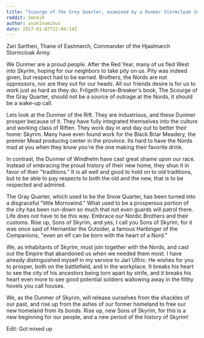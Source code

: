 ```yaml
---
title: "Scourge of the Grey Quarter, examined by a Dunmer Stormcloak Soldier, 4E 201"
reddit: 5mn4j4
author: avakinumibus
date: 2017-01-07T22:04:14Z
---
```


Zari Sarthen, Thane of Eastmarch, Commander of the Hjaalmarch Stormcloak Army. 

We Dunmer are a proud people. After the Red Year, many of us fled West into Skyrim, hoping for our neighbors to take pity on us. Pity was indeed given, but respect had to be earned. Brothers, the Nords are not oppressors, nor are they out for our heads. All our friends desire is for us to work just as hard as they do. Frilgeth Horse-Breaker's book, The Scourge of the Gray Quarter, should not be a source of outrage at the Nords, it should be a wake-up call. 

Lets look at the Dunmer of the Rift. They are industrious, and these Dunmer prosper because of it. They have fully integrated themselves into the culture and working class of Riften. They work day in and day out to better their home: Skyrim. Many have even found work for the Black Briar Meadery, the premier Mead producing center in the province. Its hard to have the Nords mad at you when they know you're the one making their favorite drink. 

In contrast, the Dunmer of Windhelm have cast great shame upon our race. Instead of embracing the proud history of their new home, they shun it in favor of their "traditions." It is all well and good to hold on to old traditions, but to be able to pay respects to both the old and the new, that is to be respected and admired.

The Gray Quarter, which used to be the Snow Quarter, has been turned into a disgraceful "little Morrowind." What used to be a prosperous portion of the city has been run-down so much that not even guards will patrol there. Life does not have to be this way. Embrace our Nordic Brothers and their customs. Rise up, Sons of Skyrim, and yes, I call you Sons of Skyrim, for it was once said of Hernantier the Outsider, a famous Harbinger of the Companions, "even an elf can be born with the heart of a Nord." 

We, as inhabitants of Skyrim, must join together with the Nords, and cast out the Empire that abandoned us when we needed them most. I have already distinguished myself in my service to Jarl Ulfric. He wishes for you to prosper, both on the battlefield, and in the workplace. It breaks his heart to see the city of his ancestors being torn apart by strife, and it breaks his heart even more to see good potential soldiers wallowing away in the filthy hovels you call houses. 

We, as the Dunmer of Skyrim, will release ourselves from the shackles of our past, and rise up from the ashes of our former homeland to free our new homeland from its bonds. Rise up, new Sons of Skyrim, for this is a new beginning for our people, and a new period of the history of Skyrim! 

Edit: Got mixed up
